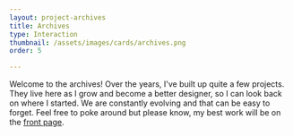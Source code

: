 ```yaml
---
layout: project-archives
title: Archives
type: Interaction
thumbnail: /assets/images/cards/archives.png
order: 5

---
```


Welcome to the archives! Over the years, I've built up quite a few projects. They live here as I grow and become a better designer, so I can look back on where I started. We are constantly evolving and that can be easy to forget. Feel free to poke around but please know, my best work will be on the [front page](/).
